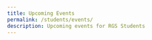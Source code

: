 ```yaml
---
title: Upcoming Events
permalink: /students/events/
description: Upcoming events for RGS Students
---
```

